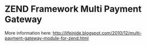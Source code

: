 # ZEND Framework Multi Payment Gateway

More information here: http://lifeinide.blogspot.com/2010/12/multi-payment-gateway-module-for-zend.html
